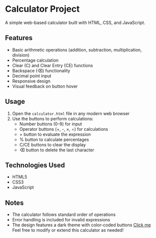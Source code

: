 # Calculator Project

A simple web-based calculator built with HTML, CSS, and JavaScript.

## Features

- Basic arithmetic operations (addition, subtraction, multiplication, division)
- Percentage calculation
- Clear (C) and Clear Entry (CE) functions
- Backspace (⌫) functionality
- Decimal point input
- Responsive design
- Visual feedback on button hover

## Usage

1. Open the `calculator.html` file in any modern web browser
2. Use the buttons to perform calculations:
   - Number buttons (0-9) for input
   - Operator buttons (+, -, ×, ÷) for calculations
   - = button to evaluate the expression
   - % button to calculate percentages
   - C/CE buttons to clear the display
   - ⌫ button to delete the last character

## Technologies Used

- HTML5
- CSS3
- JavaScript

## Notes

- The calculator follows standard order of operations
- Error handling is included for invalid expressions
- The design features a dark theme with color-coded buttons
[Click me](https://scintillating-sprinkles-7b0817.netlify.app/)
Feel free to modify or extend this calculator as needed!
